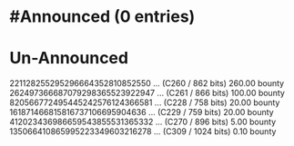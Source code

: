 # #Announced (0 entries)

# Un-Announced

221128255295296664352810852550 ... (C260 / 862 bits)  260.00 bounty
262497366687079298365523922947 ... (C261 / 866 bits)  100.00 bounty
820566772495445242576124366581 ... (C228 / 758 bits)  20.00 bounty
161871466815816737106695904636 ... (C229 / 759 bits)  20.00 bounty
412023436986659543855531365332 ... (C270 / 896 bits)  5.00 bounty
135066410865995223349603216278 ... (C309 / 1024 bits)  0.10 bounty
